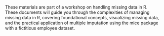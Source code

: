 These materials are part of a workshop on handling missing data in R. These documents will guide you through the complexities of managing missing data in R, covering foundational concepts, visualizing missing data, and the practical application of multiple imputation using the mice package with a fictitious employee dataset.
